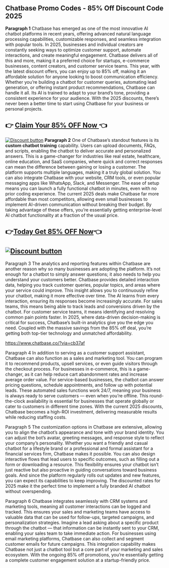 ## **Chatbase Promo Codes - 85% Off Discount Code 2025**

**Paragraph 1**
Chatbase has emerged as one of the most innovative AI chatbot platforms in recent years, offering advanced natural language processing capabilities, customizable responses, and seamless integration with popular tools. In 2025, businesses and individual creators are constantly seeking ways to optimize customer support, automate interactions, and create meaningful engagement. Chatbase delivers all of this and more, making it a preferred choice for startups, e-commerce businesses, content creators, and customer service teams. This year, with the latest discount offers, you can enjoy up to 85% off, making it an affordable solution for anyone looking to boost communication efficiency. Whether you’re building a chatbot for customer queries, automating lead generation, or offering instant product recommendations, Chatbase can handle it all. Its AI is trained to adapt to your brand’s tone, providing a consistent experience for your audience. With the 2025 discounts, there’s never been a better time to start using Chatbase for your business or personal projects.

## 👉 [Claim Your 85% OFF Now ](https://www.chatbase.co/?via=cb37af)👈


[![Discount button](https://github.com/user-attachments/assets/d84d81bf-3162-482e-9e2e-e24303a0283e)](https://www.chatbase.co/?via=cb37af)
**Paragraph 2**
One of Chatbase’s standout features is its **custom chatbot training** capability. Users can upload documents, FAQs, and scripts, enabling the chatbot to deliver accurate and personalized answers. This is a game-changer for industries like real estate, healthcare, online education, and SaaS companies, where quick and correct responses can mean the difference between gaining or losing a customer. The platform supports multiple languages, making it a truly global solution. You can also integrate Chatbase with your website, CRM tools, or even popular messaging apps like WhatsApp, Slack, and Messenger. The ease of setup means you can launch a fully functional chatbot in minutes, even with no prior coding experience. The current 2025 deals make Chatbase far more affordable than most competitors, allowing even small businesses to implement AI-driven communication without breaking their budget. By taking advantage of these offers, you’re essentially getting enterprise-level AI chatbot functionality at a fraction of the usual price.
## 👉[Today Get 85% OFF Now](https://www.chatbase.co/?via=cb37af)👈


[![Discount button](https://github.com/user-attachments/assets/d84d81bf-3162-482e-9e2e-e24303a0283e)](https://www.chatbase.co/?via=cb37af)
---
Paragraph 3
The analytics and reporting features within Chatbase are another reason why so many businesses are adopting the platform. It’s not enough for a chatbot to simply answer questions; it also needs to help you understand your customers better. Chatbase provides detailed interaction data, helping you track customer queries, popular topics, and areas where your service could improve. This insight allows you to continuously refine your chatbot, making it more effective over time. The AI learns from every interaction, ensuring its responses become increasingly accurate. For sales teams, this means being able to track leads and conversions driven by the chatbot. For customer service teams, it means identifying and resolving common pain points faster. In 2025, where data-driven decision-making is critical for success, Chatbase’s built-in analytics give you the edge you need. Coupled with the massive savings from the 85% off deal, you’re getting both top-tier technology and unmatched affordability.

 https://www.chatbase.co/?via=cb37af
 
Paragraph 4
In addition to serving as a customer support assistant, Chatbase can also function as a sales and marketing tool. You can program it to recommend products, upsell services, or even guide visitors through the checkout process. For businesses in e-commerce, this is a game-changer, as it can help reduce cart abandonment rates and increase average order value. For service-based businesses, the chatbot can answer pricing questions, schedule appointments, and follow up with potential leads. These automated sales functions work 24/7, meaning your business is always ready to serve customers — even when you’re offline. This round-the-clock availability is essential for businesses that operate globally or cater to customers in different time zones. With the current 2025 discounts, Chatbase becomes a high-ROI investment, delivering measurable results while reducing staffing costs.

Paragraph 5
The customization options in Chatbase are extensive, allowing you to align the chatbot’s appearance and tone with your brand identity. You can adjust the bot’s avatar, greeting messages, and response style to reflect your company’s personality. Whether you want a friendly and casual chatbot for a lifestyle brand or a professional and formal assistant for a financial services firm, Chatbase makes it possible. You can also design interactive flows that lead users to specific outcomes, such as filling out a form or downloading a resource. This flexibility ensures your chatbot isn’t just reactive but also proactive in guiding conversations toward business goals. And since the platform regularly rolls out updates and new features, you can expect its capabilities to keep improving. The discounted rates for 2025 make it the perfect time to implement a fully branded AI chatbot without overspending.

Paragraph 6
Chatbase integrates seamlessly with CRM systems and marketing tools, meaning all customer interactions can be logged and tracked. This ensures your sales and marketing teams have access to valuable data that can be used for follow-ups, targeted campaigns, and personalization strategies. Imagine a lead asking about a specific product through the chatbot — that information can be instantly sent to your CRM, enabling your sales team to take immediate action. For businesses using email marketing platforms, Chatbase can also collect and segment customer emails for future campaigns. This integration capability makes Chatbase not just a chatbot tool but a core part of your marketing and sales ecosystem. With the ongoing 85% off promotions, you’re essentially getting a complete customer engagement solution at a startup-friendly price.

